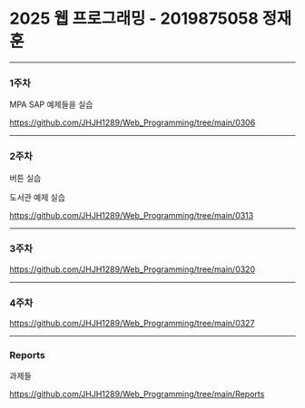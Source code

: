 # 2025 웹 프로그래밍 - 2019875058 정재훈

---

### 1주차

MPA SAP 예제들을 실습

<https://github.com/JHJH1289/Web_Programming/tree/main/0306>

---

### 2주차

버튼 실습

도서관 예제 실습

<https://github.com/JHJH1289/Web_Programming/tree/main/0313>

---

### 3주차

<https://github.com/JHJH1289/Web_Programming/tree/main/0320>

---

### 4주차

<https://github.com/JHJH1289/Web_Programming/tree/main/0327>

---

### Reports

과제들

<https://github.com/JHJH1289/Web_Programming/tree/main/Reports>
